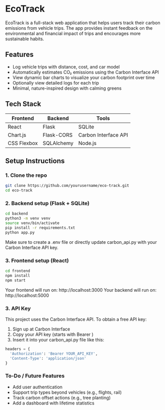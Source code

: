 # EcoTrack

EcoTrack is a full-stack web application that helps users track their carbon emissions from vehicle trips. The app provides instant feedback on the environmental and financial impact of trips and encourages more sustainable habits.

## Features

- Log vehicle trips with distance, cost, and car model  
- Automatically estimates CO₂ emissions using the Carbon Interface API  
- View dynamic bar charts to visualize your carbon footprint over time  
- Optionally view detailed logs for each trip  
- Minimal, nature-inspired design with calming greens  

## Tech Stack

| Frontend     | Backend     | Tools                |
|--------------|-------------|----------------------|
| React        | Flask       | SQLite               |
| Chart.js     | Flask-CORS  | Carbon Interface API |
| CSS Flexbox  | SQLAlchemy  | Node.js              |


## Setup Instructions

### 1. Clone the repo

```bash
git clone https://github.com/yourusername/eco-track.git
cd eco-track
```
### 2. Backend setup (Flask + SQLite)

```bash
cd backend
python3 -m venv venv
source venv/bin/activate
pip install -r requirements.txt
python app.py
```
Make sure to create a .env file or directly update carbon_api.py with your Carbon Interface API key.

### 3. Frontend setup (React)
```bash
cd frontend
npm install
npm start
```
Your frontend will run on:
http://localhost:3000
Your backend will run on:
http://localhost:5000

### 3. API Key
This project uses the Carbon Interface API. To obtain a free API key:

1. Sign up at Carbon Interface
2. Copy your API key (starts with Bearer )
3. Insert it into your carbon_api.py file like this:

```python
headers = {
  'Authorization': 'Bearer YOUR_API_KEY',
  'Content-Type': 'application/json'
}
```

### To-Do / Future Features
- Add user authentication
- Support trip types beyond vehicles (e.g., flights, rail)
- Track carbon offset actions (e.g., tree planting)
- Add a dashboard with lifetime statistics



